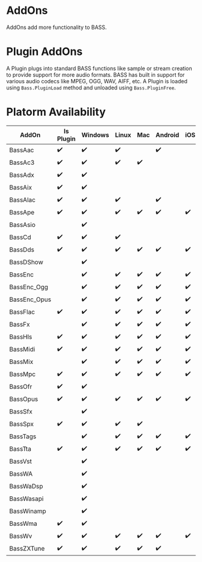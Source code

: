 # AddOns
AddOns add more functionality to BASS.

# Plugin AddOns
A Plugin plugs into standard BASS functions like sample or stream creation to provide support for more audio formats.
BASS has built in support for various audio codecs like MPEG, OGG, WAV, AIFF, etc.
A Plugin is loaded using `Bass.PluginLoad` method and unloaded using `Bass.PluginFree`.

# Platorm Availability
AddOn        | Is Plugin          | Windows            | Linux              | Mac                | Android            | iOS                | WindowsStore
-------------|--------------------|--------------------|--------------------|--------------------|--------------------|--------------------|------------------
BassAac      | :heavy_check_mark: | :heavy_check_mark: | :heavy_check_mark: |                    | :heavy_check_mark: |                    |
BassAc3      | :heavy_check_mark: | :heavy_check_mark: | :heavy_check_mark: | :heavy_check_mark: |                    |                    |
BassAdx      | :heavy_check_mark: | :heavy_check_mark: |                    |                    |                    |                    |
BassAix      | :heavy_check_mark: | :heavy_check_mark: |                    |                    |                    |                    |
BassAlac     | :heavy_check_mark: | :heavy_check_mark: | :heavy_check_mark: |                    | :heavy_check_mark: |                    |
BassApe      | :heavy_check_mark: | :heavy_check_mark: | :heavy_check_mark: | :heavy_check_mark: | :heavy_check_mark: | :heavy_check_mark: |
BassAsio     |                    | :heavy_check_mark: |                    |                    |                    |                    |
BassCd       | :heavy_check_mark: | :heavy_check_mark: | :heavy_check_mark: |                    |                    |                    |
BassDds      | :heavy_check_mark: | :heavy_check_mark: | :heavy_check_mark: | :heavy_check_mark: | :heavy_check_mark: | :heavy_check_mark: |
BassDShow    |                    | :heavy_check_mark: |                    |                    |                    |                    |
BassEnc      |                    | :heavy_check_mark: | :heavy_check_mark: | :heavy_check_mark: | :heavy_check_mark: | :heavy_check_mark: |
BassEnc_Ogg  |                    | :heavy_check_mark: | :heavy_check_mark: | :heavy_check_mark: | :heavy_check_mark: | :heavy_check_mark: |
BassEnc_Opus |                    | :heavy_check_mark: | :heavy_check_mark: | :heavy_check_mark: | :heavy_check_mark: | :heavy_check_mark: |
BassFlac     | :heavy_check_mark: | :heavy_check_mark: | :heavy_check_mark: | :heavy_check_mark: | :heavy_check_mark: | :heavy_check_mark: |
BassFx       |                    | :heavy_check_mark: | :heavy_check_mark: | :heavy_check_mark: | :heavy_check_mark: | :heavy_check_mark: | :heavy_check_mark:
BassHls      | :heavy_check_mark: | :heavy_check_mark: | :heavy_check_mark: | :heavy_check_mark: | :heavy_check_mark: | :heavy_check_mark: |
BassMidi     | :heavy_check_mark: | :heavy_check_mark: | :heavy_check_mark: | :heavy_check_mark: | :heavy_check_mark: | :heavy_check_mark: | :heavy_check_mark:
BassMix      |                    | :heavy_check_mark: | :heavy_check_mark: | :heavy_check_mark: | :heavy_check_mark: | :heavy_check_mark: | :heavy_check_mark:
BassMpc      | :heavy_check_mark: | :heavy_check_mark: | :heavy_check_mark: | :heavy_check_mark: | :heavy_check_mark: | :heavy_check_mark: |
BassOfr      | :heavy_check_mark: | :heavy_check_mark: |                    |                    |                    |                    |
BassOpus     | :heavy_check_mark: | :heavy_check_mark: | :heavy_check_mark: | :heavy_check_mark: | :heavy_check_mark: | :heavy_check_mark: |
BassSfx      |                    | :heavy_check_mark: |                    |                    |                    |                    |
BassSpx      | :heavy_check_mark: | :heavy_check_mark: | :heavy_check_mark: | :heavy_check_mark: |                    |                    |
BassTags     |                    | :heavy_check_mark: | :heavy_check_mark: | :heavy_check_mark: | :heavy_check_mark: | :heavy_check_mark: |
BassTta      | :heavy_check_mark: | :heavy_check_mark: | :heavy_check_mark: | :heavy_check_mark: | :heavy_check_mark: | :heavy_check_mark: |
BassVst      |                    | :heavy_check_mark: |                    |                    |                    |                    |
BassWA       |                    | :heavy_check_mark: |                    |                    |                    |                    |
BassWaDsp    |                    | :heavy_check_mark: |                    |                    |                    |                    |
BassWasapi   |                    | :heavy_check_mark: |                    |                    |                    |                    |
BassWinamp   |                    | :heavy_check_mark: |                    |                    |                    |                    |
BassWma      | :heavy_check_mark: | :heavy_check_mark: |                    |                    |                    |                    |
BassWv       | :heavy_check_mark: | :heavy_check_mark: | :heavy_check_mark: | :heavy_check_mark: | :heavy_check_mark: | :heavy_check_mark: |
BassZXTune   | :heavy_check_mark: | :heavy_check_mark: | :heavy_check_mark: | :heavy_check_mark: | :heavy_check_mark: |                    |